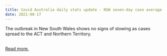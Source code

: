 ```yaml
---
title: Covid Australia daily stats update - NSW seven-day case average climbs above 400
date: 2021-08-17
---
```

<p>The outbreak in New South Wales shows no signs of slowing as cases spread to the ACT and Northern Territory.</p><br>
<a href='https://www.theguardian.com/news/datablog/2021/aug/17/covid-australia-daily-stats-update-nsw-seven-day-case-average-climbs-above-400'>Read more.</a>